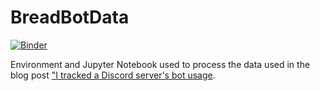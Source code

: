 # BreadBotData
[![Binder](https://mybinder.org/badge_logo.svg)](https://mybinder.org/v2/gh/StormFireFox1/BreadBotData/master?filepath=BreadBot.ipynb)

Environment and Jupyter Notebook used to process the data used in the blog post ["I tracked a Discord server's bot usage]().